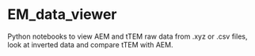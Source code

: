 # EM_data_viewer
Python notebooks to view AEM and tTEM raw data from .xyz or .csv files, look at inverted data and compare tTEM with AEM. 
